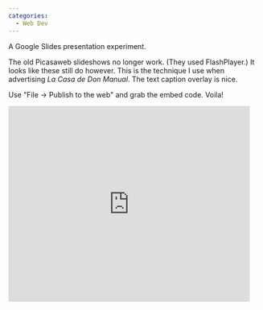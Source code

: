 ```yaml
---
categories:
  - Web Dev
---
```


A Google Slides presentation experiment.

The old Picasaweb slideshows no longer work. (They used FlashPlayer.)
It looks like these still do however.
This is the technique I use when advertising *La Casa de Don Manual*. 
The text caption overlay is nice.

Use "File -> Publish to the web" and grab the embed code. Voila!

<iframe src="https://docs.google.com/presentation/d/e/2PACX-1vR0dUr18qx42KmeYT6nAPPKiGsVCnsqBhCTbhC8qNdNYXbCT1n7F8AyXsLvzk6bxLHU3AGHnDmZ3X3G/embed?start=true&loop=false&delayms=5000" frameborder="0" width="480" height="389" allowfullscreen="true" mozallowfullscreen="true" webkitallowfullscreen="true"></iframe>
